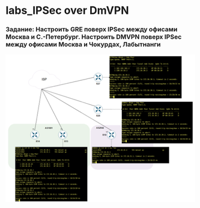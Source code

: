 # labs_IPSec over DmVPN

###  Задание: Настроить GRE поверх IPSec между офисами Москва и С.-Петербург. Настроить DMVPN поверх IPSec между офисами Москва и Чокурдах, Лабытнанги

![](https://github.com/gerasev1992/otus_NEP_24-25/blob/main/labs/DMVPN/2025-04-13_22-15-10.png)
